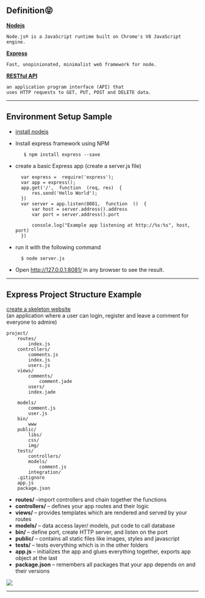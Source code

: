 
## Definition:stuck_out_tongue_closed_eyes:
[**Nodejs**](https://nodejs.org/en/)

	Node.js® is a JavaScript runtime built on Chrome's V8 JavaScript engine.

[**Express**](https://expressjs.com/) 

	Fast, unopinionated, minimalist web framework for node.
	
[**RESTful API**](https://en.wikipedia.org/wiki/Representational_state_transfer) 

	an application program interface (API) that 
	uses HTTP requests to GET, PUT, POST and DELETE data.

----
## Environment Setup Sample
- [install nodejs](https://nodejs.org/en/)
- Install express framework using NPM

		 $ npm install express --save
- create a basic Express app (create a server.js file)

		var express =  require('express');  
		var app = express(); 
		app.get('/',  function  (req, res)  { 
			res.send('Hello World');  
		})  
		var server = app.listen(8081,  function  ()  {  
			var host = server.address().address 
			var port = server.address().port
	   
			console.log("Example app listening at http://%s:%s", host, port)  
		})
- run it with the following command

		$ node server.js 

- Open http://127.0.0.1:8081/ in any browser to see the result.

----
## Express Project Structure Example
[create a skeleton website](https://developer.mozilla.org/en-US/docs/Learn/Server-side/Express_Nodejs/skeleton_website)  
(an application where a user can login, register and leave a comment for everyone to admire)

	project/
		routes/
			index.js
	 	controllers/
			comments.js
			index.js
			users.js
	  	views/
			comments/
				comment.jade
			users/
			index.jade

	  	models/
			comment.js
			user.js
	 	bin/
			www
	  	public/
			libs/
			css/
			img/
	  	tests/
			controllers/
			models/
				comment.js
			integration/ 
	  	.gitignore
	  	app.js
	  	package.json
		
- **routes/** –import controllers and chain together the functions
- **controllers/** – defines your app routes and their logic
- **views/** – provides templates which are rendered and served by your routes
- **models/** – data access layer/ models, put code to call database
- **bin/** – define port, create HTTP server, and listen on the port
- **public/** – contains all static files like images, styles and javascript
- **tests/** – tests everything which is in the other folders
- **app.js** – initializes the app and glues everything together, exports app object at the last
- **package.json** – remembers all packages that your app depends on and their versions

![](https://mdn.mozillademos.org/files/14456/MVC%20Express.png)  

----

